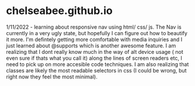 # chelseabee.github.io

1/11/2022 - learning about responsive nav using html/ css/ js. The Nav is currently in a very ugly state, but hopefully I can figure out how to beautify it more. I'm defintely getting more comfortable with media inquiries and I just learned about @supports which is another awesome feature. I am realizing that I dont really know much in the way of alt device usage ( not even sure if thats what you call it) along the lines of screen readers etc, I need to pick up on more accesible code techniques. I am also realizing that classes are likely the most readable selectors in css (I could be wrong, but right now they feel the most minimal). 
